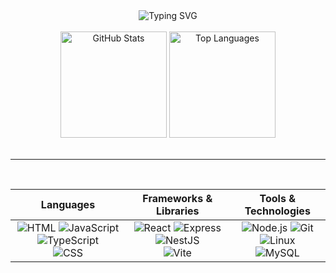 <div align="center">
  <div>
    <picture>
      <!-- Tema escuro -->
      <source
        media="(prefers-color-scheme: dark)"
        srcset="https://readme-typing-svg.demolab.com?font=Fira+Code&size=35&pause=1000&color=81C2BA&center=true&vCenter=true&width=800&lines=Hello%2C+world!+%F0%9F%98%83;I'm+Matheus+Silva.+%F0%9F%98%89;Welcome+to+my+GitHub+profile.+%F0%9F%91%8B"
      />
      <!-- Tema claro -->
      <source
        media="(prefers-color-scheme: light)"
        srcset="https://readme-typing-svg.demolab.com?font=Fira+Code&size=35&pause=1000&color=368B92&center=true&vCenter=true&width=800&lines=Hello%2C+world!+%F0%9F%98%83;I'm+Matheus+Silva.+%F0%9F%98%89;Welcome+to+my+GitHub+profile.+%F0%9F%91%8B"
      />
      <!-- Fallback para navegadores que não suportam picture/source -->
      <img src="https://readme-typing-svg.demolab.com?font=Fira+Code&size=35&pause=1000&color=368B92&center=true&vCenter=true&width=800&lines=Hello%2C+world!+%F0%9F%98%83;I'm+Matheus+Silva.+%F0%9F%98%89;Welcome+to+my+GitHub+profile.+%F0%9F%91%8B"
        alt="Typing SVG"
      />
    </picture>
  </div>
</div>

<br/>

<div align="center">
  <div>
    <picture>
      <source
        media="(prefers-color-scheme: dark)"
        srcset="https://github-readme-stats.vercel.app/api?username=thepaixaosilva&show_icons=true&theme=catppuccin_mocha&hide=stars&count_private=true&hide_border=true&icon_color=4a90e2&rank_icon=github&show_owner=true"
        height="170"
      />
      <source 
        media="(prefers-color-scheme: light)" 
        srcset="https://github-readme-stats.vercel.app/api?username=thepaixaosilva&show_icons=true&theme=catppuccin_latte&hide=stars&count_private=true&hide_border=true&icon_color=4a90e2&rank_icon=github&show_owner=true"
        height="170"
      />
      <img src="https://github-readme-stats.vercel.app/api?username=thepaixaosilva&show_icons=true&theme=catppuccin_latte&hide=stars&count_private=true&hide_border=true&icon_color=4a90e2&rank_icon=github&show_owner=true" alt="GitHub Stats" height="170"/>
    </picture>
    <picture>
      <source
        media="(prefers-color-scheme: dark)"
        srcset="https://github-readme-stats.vercel.app/api/top-langs/?username=thepaixaosilva&layout=compact&theme=catppuccin_mocha&hide_border=true"
        height="170"
      />
      <source
        media="(prefers-color-scheme: light)" 
        srcset="https://github-readme-stats.vercel.app/api/top-langs/?username=thepaixaosilva&layout=compact&theme=catppuccin_latte&hide_border=true"
        height="170"
      />
      <img src="https://github-readme-stats.vercel.app/api/top-langs/?username=thepaixaosilva&layout=compact&theme=catppuccin_latte&hide_border=true" alt="Top Languages" height="170"/>
    </picture>
  </div>
</div>

<br/>

---

<br/>

<div align="center">
  <table>
    <thead>
      <tr>
        <th align="center">Languages</th>
        <th align="center">Frameworks & Libraries</th>
        <th align="center">Tools & Technologies</th>
      </tr>
    </thead>
    <tbody>
      <tr>
        <td align="center">
          <div>
            <picture>
              <source media="(prefers-color-scheme: dark)" srcset="https://skillicons.dev/icons?i=c&theme=dark" />
              <source media="(prefers-color-scheme: light)" srcset="https://skillicons.dev/icons?i=c&theme=light" />
              <img src="https://skillicons.dev/icons?i=c&theme=light" alt="HTML" />
            </picture>
            <picture>
              <source media="(prefers-color-scheme: dark)" srcset="https://skillicons.dev/icons?i=js&theme=dark" />
              <source media="(prefers-color-scheme: light)" srcset="https://skillicons.dev/icons?i=js&theme=light" />
              <img src="https://skillicons.dev/icons?i=js&theme=light" alt="JavaScript" />
            </picture>
            <picture>
              <source media="(prefers-color-scheme: dark)" srcset="https://skillicons.dev/icons?i=ts&theme=dark" />
              <source media="(prefers-color-scheme: light)" srcset="https://skillicons.dev/icons?i=ts&theme=light" />
              <img src="https://skillicons.dev/icons?i=ts&theme=light" alt="TypeScript" />
            </picture>
          </div>
          <div>
            <picture>
              <source media="(prefers-color-scheme: dark)" srcset="https://skillicons.dev/icons?i=java&theme=dark" />
              <source media="(prefers-color-scheme: light)" srcset="https://skillicons.dev/icons?i=java&theme=light" />
              <img src="https://skillicons.dev/icons?i=java&theme=light" alt="CSS" />
            </picture>
          </div>
        </td>
        <td align="center">
          <div>
            <picture>
              <source media="(prefers-color-scheme: dark)" srcset="https://skillicons.dev/icons?i=react&theme=dark" />
              <source media="(prefers-color-scheme: light)" srcset="https://skillicons.dev/icons?i=react&theme=light" />
              <img src="https://skillicons.dev/icons?i=react&theme=light" alt="React" />
            </picture>
            <picture>
              <source media="(prefers-color-scheme: dark)" srcset="https://skillicons.dev/icons?i=express&theme=dark" />
              <source media="(prefers-color-scheme: light)" srcset="https://skillicons.dev/icons?i=express&theme=light" />
              <img src="https://skillicons.dev/icons?i=express&theme=light" alt="Express" />
            </picture>
            <picture>
              <source media="(prefers-color-scheme: dark)" srcset="https://skillicons.dev/icons?i=nestjs&theme=dark" />
              <source media="(prefers-color-scheme: light)" srcset="https://skillicons.dev/icons?i=nestjs&theme=light" />
              <img src="https://skillicons.dev/icons?i=nestjs&theme=light" alt="NestJS" />
            </picture>
          </div>
          <div>
            <picture>
              <source media="(prefers-color-scheme: dark)" srcset="https://skillicons.dev/icons?i=vite&theme=dark" />
              <source media="(prefers-color-scheme: light)" srcset="https://skillicons.dev/icons?i=vite&theme=light" />
              <img src="https://skillicons.dev/icons?i=vite&theme=light" alt="Vite" />
            </picture>
          </div>
        </td>
        <td align="center">
          <div>
            <picture>
              <source media="(prefers-color-scheme: dark)" srcset="https://skillicons.dev/icons?i=nodejs&theme=dark" />
              <source media="(prefers-color-scheme: light)" srcset="https://skillicons.dev/icons?i=nodejs&theme=light" />
              <img src="https://skillicons.dev/icons?i=nodejs&theme=light" alt="Node.js" />
            </picture>
            <picture>
              <source media="(prefers-color-scheme: dark)" srcset="https://skillicons.dev/icons?i=git&theme=dark" />
              <source media="(prefers-color-scheme: light)" srcset="https://skillicons.dev/icons?i=git&theme=light" />
              <img src="https://skillicons.dev/icons?i=git&theme=light" alt="Git" />
            </picture>
            <picture>
              <source media="(prefers-color-scheme: dark)" srcset="https://skillicons.dev/icons?i=linux&theme=dark" />
              <source media="(prefers-color-scheme: light)" srcset="https://skillicons.dev/icons?i=linux&theme=light" />
              <img src="https://skillicons.dev/icons?i=linux&theme=light" alt="Linux" />
            </picture>
          </div>
          <div>
            <picture>
              <source media="(prefers-color-scheme: dark)" srcset="https://skillicons.dev/icons?i=mysql&theme=dark" />
              <source media="(prefers-color-scheme: light)" srcset="https://skillicons.dev/icons?i=mysql&theme=light" />
              <img src="https://skillicons.dev/icons?i=mysql&theme=light" alt="MySQL" />
            </picture>
          </div>
        </td>
      </tr>
    </tbody>
  </table>
</div>
